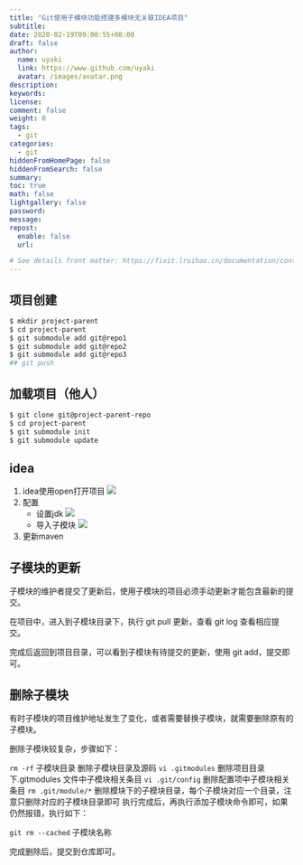 ```yaml
---
title: "Git使用子模块功能搭建多模块无关联IDEA项目"
subtitle: 
date: 2020-02-19T09:00:55+08:00
draft: false
author:
  name: uyaki
  link: https://www.github.com/uyaki
  avatar: /images/avatar.png
description:
keywords: 
license:
comment: false
weight: 0
tags:
  - git 
categories:
  - git
hiddenFromHomePage: false
hiddenFromSearch: false
summary:
toc: true
math: false
lightgallery: false
password:
message:
repost:
  enable: false
  url: 

# See details front matter: https://fixit.lruihao.cn/documentation/content-management/introduction/#front-matter
---
```


<!--more-->
## 项目创建

```sh
$ mkdir project-parent
$ cd project-parent
$ git submodule add git@repo1
$ git submodule add git@repo2
$ git submodule add git@repo3
## git push
```

## 加载项目（他人）

```sh
$ git clone git@project-parent-repo
$ cd project-parent
$ git submodule init
$ git submodule update
```

## idea

1. idea使用open打开项目
![](https://cdn.jsdelivr.net/gh/uyaki/pic-cloud/img/20200218154952.png)
2. 配置
   - 设置jdk
   ![](https://cdn.jsdelivr.net/gh/uyaki/pic-cloud/img/20200218153613.png)
   - 导入子模块
   ![](https://cdn.jsdelivr.net/gh/uyaki/pic-cloud/img/20200218153759.png)
3. 更新maven

## 子模块的更新

子模块的维护者提交了更新后，使用子模块的项目必须手动更新才能包含最新的提交。
   
在项目中，进入到子模块目录下，执行 git pull 更新，查看 git log 查看相应提交。
   
完成后返回到项目目录，可以看到子模块有待提交的更新，使用 git add，提交即可。
   
## 删除子模块
有时子模块的项目维护地址发生了变化，或者需要替换子模块，就需要删除原有的子模块。

删除子模块较复杂，步骤如下：

`rm -rf` 子模块目录 删除子模块目录及源码
`vi .gitmodules` 删除项目目录下.gitmodules 文件中子模块相关条目
`vi .git/config` 删除配置项中子模块相关条目
`rm .git/module/*` 删除模块下的子模块目录，每个子模块对应一个目录，注意只删除对应的子模块目录即可
执行完成后，再执行添加子模块命令即可，如果仍然报错，执行如下：

`git rm --cached` 子模块名称

完成删除后，提交到仓库即可。


